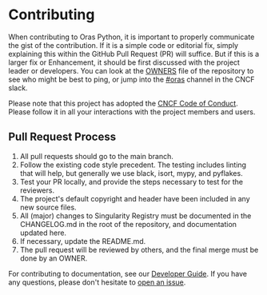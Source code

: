 # Contributing

When contributing to Oras Python, it is important to properly communicate the gist of the contribution.
If it is a simple code or editorial fix, simply explaining this within the GitHub Pull Request (PR) will suffice. But if this is a larger
fix or Enhancement, it should be first discussed with the project leader or developers.
You can look at the [OWNERS](https://github.com/oras-project/oras-py/blob/main/OWNERS.md) file of the repository to see who might be best to ping,
or jump into the [#oras](https://cloud-native.slack.com/archives/CJ1KHJM5Z) channel in the
CNCF slack.

Please note that this project has adopted the [CNCF Code of Conduct](https://github.com/cncf/foundation/blob/master/code-of-conduct.md).
Please follow it in all your interactions with the project members and users.

## Pull Request Process

1. All pull requests should go to the main branch.
2. Follow the existing code style precedent. The testing includes linting that will help, but generally we use black, isort, mypy, and pyflakes.
3. Test your PR locally, and provide the steps necessary to test for the reviewers.
4. The project's default copyright and header have been included in any new source files.
5. All (major) changes to Singularity Registry must be documented in the CHANGELOG.md in the root of the repository, and documentation updated here.
6. If necessary, update the README.md.
7. The pull request will be reviewed by others, and the final merge must be done by an OWNER.

For contributing to documentation, see our [Developer Guide](https://oras-project.github.io/oras-py/getting_started/developer-guide.html#documentation).
If you have any questions, please don't hesitate to [open an issue](https://github.com/oras-project/oras-py/issues).
